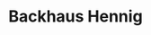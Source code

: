 ---
title: "Backhaus Hennig"
url: /weissenfels/backhaus-hennig-naumburger-strasse/
shop: Bäckerei
---